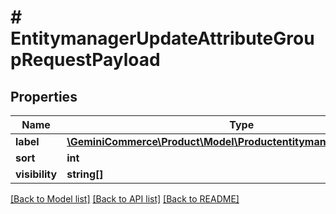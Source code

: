 # # EntitymanagerUpdateAttributeGroupRequestPayload


## Properties 


Name | Type | Description | Notes
------------ | ------------- | ------------- | -------------
**label**| [**\GeminiCommerce\Product\Model\ProductentitymanagerLocalizedText**](ProductentitymanagerLocalizedText.md) |   | [optional]
**sort**| **int** |   | [optional]
**visibility**| **string[]** |   | [optional]


[[Back to Model list]](../../README.md#models) [[Back to API list]](../../README.md#endpoints) [[Back to README]](../../README.md)

